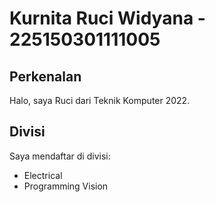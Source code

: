 # Kurnita Ruci Widyana - 225150301111005
## Perkenalan
Halo, saya Ruci dari Teknik Komputer 2022.
## Divisi
Saya mendaftar di divisi:
- Electrical
- Programming Vision



